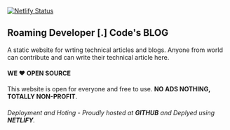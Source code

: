 [![Netlify Status](https://api.netlify.com/api/v1/badges/d4f71362-4962-435c-a89b-b713226c1976/deploy-status)](https://app.netlify.com/sites/epic-einstein-8e8678/deploys)

##  Roaming Developer [.] Code's BLOG

A static website for wrting technical articles and blogs. Anyone from world can contribute and can write their technical article here.

#### WE ❤️ OPEN SOURCE

This website is open for everyone and free to use. __NO ADS NOTHING, TOTALLY NON-PROFIT__.

###### Deployment and Hoting - Proudly hosted at __GITHUB__ and Deplyed using __NETLIFY__.

